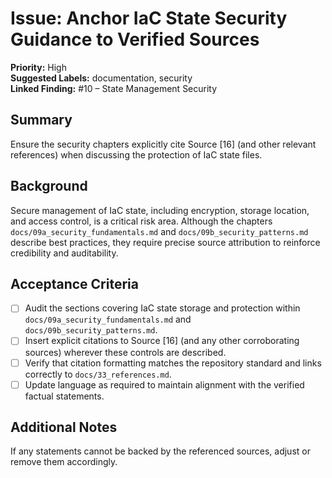 # Issue: Anchor IaC State Security Guidance to Verified Sources

**Priority:** High  
**Suggested Labels:** documentation, security  
**Linked Finding:** #10 – State Management Security

## Summary
Ensure the security chapters explicitly cite Source [16] (and other relevant references) when discussing the protection of IaC state files.

## Background
Secure management of IaC state, including encryption, storage location, and access control, is a critical risk area. Although the chapters `docs/09a_security_fundamentals.md` and `docs/09b_security_patterns.md` describe best practices, they require precise source attribution to reinforce credibility and auditability.

## Acceptance Criteria
- [ ] Audit the sections covering IaC state storage and protection within `docs/09a_security_fundamentals.md` and `docs/09b_security_patterns.md`.
- [ ] Insert explicit citations to Source [16] (and any other corroborating sources) wherever these controls are described.
- [ ] Verify that citation formatting matches the repository standard and links correctly to `docs/33_references.md`.
- [ ] Update language as required to maintain alignment with the verified factual statements.

## Additional Notes
If any statements cannot be backed by the referenced sources, adjust or remove them accordingly.

